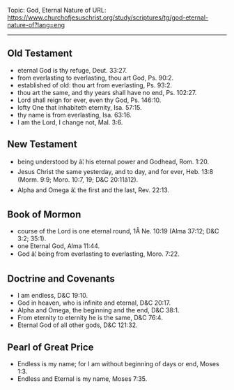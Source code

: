 Topic: God, Eternal Nature of
URL: https://www.churchofjesuschrist.org/study/scriptures/tg/god-eternal-nature-of?lang=eng

---

## Old Testament

- eternal God is thy refuge, Deut. 33:27.
- from everlasting to everlasting, thou art God, Ps. 90:2.
- established of old: thou art from everlasting, Ps. 93:2.
- thou art the same, and thy years shall have no end, Ps. 102:27.
- Lord shall reign for ever, even thy God, Ps. 146:10.
- lofty One that inhabiteth eternity, Isa. 57:15.
- thy name is from everlasting, Isa. 63:16.
- I am the Lord, I change not, Mal. 3:6.

## New Testament

- being understood by â¦ his eternal power and Godhead, Rom. 1:20.
- Jesus Christ the same yesterday, and to day, and for ever, Heb. 13:8 (Morm. 9:9; Moro. 10:7, 19; D&C 20:11â12).
- Alpha and Omega â¦ the first and the last, Rev. 22:13.

## Book of Mormon

- course of the Lord is one eternal round, 1Â Ne. 10:19 (Alma 37:12; D&C 3:2; 35:1).
- one Eternal God, Alma 11:44.
- God â¦ being from everlasting to everlasting, Moro. 7:22.

## Doctrine and Covenants

- I am endless, D&C 19:10.
- God in heaven, who is infinite and eternal, D&C 20:17.
- Alpha and Omega, the beginning and the end, D&C 38:1.
- From eternity to eternity he is the same, D&C 76:4.
- Eternal God of all other gods, D&C 121:32.

## Pearl of Great Price

- Endless is my name; for I am without beginning of days or end, Moses 1:3.
- Endless and Eternal is my name, Moses 7:35.

